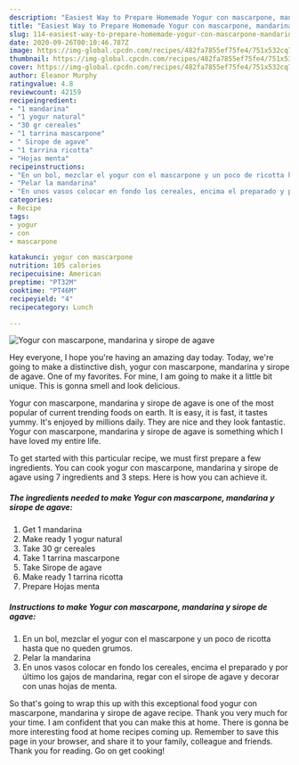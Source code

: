 ```yaml
---
description: "Easiest Way to Prepare Homemade Yogur con mascarpone, mandarina y sirope de agave"
title: "Easiest Way to Prepare Homemade Yogur con mascarpone, mandarina y sirope de agave"
slug: 114-easiest-way-to-prepare-homemade-yogur-con-mascarpone-mandarina-y-sirope-de-agave
date: 2020-09-26T00:10:46.787Z
image: https://img-global.cpcdn.com/recipes/482fa7855ef75fe4/751x532cq70/yogur-con-mascarpone-mandarina-y-sirope-de-agave-foto-principal.jpg
thumbnail: https://img-global.cpcdn.com/recipes/482fa7855ef75fe4/751x532cq70/yogur-con-mascarpone-mandarina-y-sirope-de-agave-foto-principal.jpg
cover: https://img-global.cpcdn.com/recipes/482fa7855ef75fe4/751x532cq70/yogur-con-mascarpone-mandarina-y-sirope-de-agave-foto-principal.jpg
author: Eleanor Murphy
ratingvalue: 4.8
reviewcount: 42159
recipeingredient:
- "1 mandarina"
- "1 yogur natural"
- "30 gr cereales"
- "1 tarrina mascarpone"
- " Sirope de agave"
- "1 tarrina ricotta"
- "Hojas menta"
recipeinstructions:
- "En un bol, mezclar el yogur con el mascarpone y un poco de ricotta hasta que no queden grumos."
- "Pelar la mandarina"
- "En unos vasos colocar en fondo los cereales, encima el preparado y por último los gajos de mandarina, regar con el sirope de agave y decorar con unas hojas de menta."
categories:
- Recipe
tags:
- yogur
- con
- mascarpone

katakunci: yogur con mascarpone 
nutrition: 105 calories
recipecuisine: American
preptime: "PT32M"
cooktime: "PT46M"
recipeyield: "4"
recipecategory: Lunch

---
```



![Yogur con mascarpone, mandarina y sirope de agave](https://img-global.cpcdn.com/recipes/482fa7855ef75fe4/751x532cq70/yogur-con-mascarpone-mandarina-y-sirope-de-agave-foto-principal.jpg)

Hey everyone, I hope you're having an amazing day today. Today, we're going to make a distinctive dish, yogur con mascarpone, mandarina y sirope de agave. One of my favorites. For mine, I am going to make it a little bit unique. This is gonna smell and look delicious.

Yogur con mascarpone, mandarina y sirope de agave is one of the most popular of current trending foods on earth. It is easy, it is fast, it tastes yummy. It's enjoyed by millions daily. They are nice and they look fantastic. Yogur con mascarpone, mandarina y sirope de agave is something which I have loved my entire life.




To get started with this particular recipe, we must first prepare a few ingredients. You can cook yogur con mascarpone, mandarina y sirope de agave using 7 ingredients and 3 steps. Here is how you can achieve it.

<!--inarticleads1-->

##### The ingredients needed to make Yogur con mascarpone, mandarina y sirope de agave:

1. Get 1 mandarina
1. Make ready 1 yogur natural
1. Take 30 gr cereales
1. Take 1 tarrina mascarpone
1. Take  Sirope de agave
1. Make ready 1 tarrina ricotta
1. Prepare Hojas menta




<!--inarticleads2-->

##### Instructions to make Yogur con mascarpone, mandarina y sirope de agave:

1. En un bol, mezclar el yogur con el mascarpone y un poco de ricotta hasta que no queden grumos.
1. Pelar la mandarina
1. En unos vasos colocar en fondo los cereales, encima el preparado y por último los gajos de mandarina, regar con el sirope de agave y decorar con unas hojas de menta.




So that's going to wrap this up with this exceptional food yogur con mascarpone, mandarina y sirope de agave recipe. Thank you very much for your time. I am confident that you can make this at home. There is gonna be more interesting food at home recipes coming up. Remember to save this page in your browser, and share it to your family, colleague and friends. Thank you for reading. Go on get cooking!
